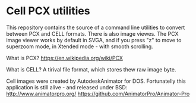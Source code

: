 # Cell PCX utilities

This repository contains the source of a command line 
utilities to convert between PCX and CELL formats. There
is also image viewes. The PCX image viewer works by default
in SVGA, and if you press "z" to move to superzoom mode, 
in Xtended mode - with smooth scrolling.

What is PCX? https://en.wikipedia.org/wiki/PCX

What is CELL? A tirival file format, which stores thew raw
 image byte. 

Cell images were created by AutodeskAnimator for DOS. 
Fortunatelly this application is still alive - and released
under BSD:
http://www.animatorpro.org/
https://github.com/AnimatorPro/Animator-Pro

